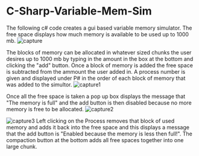 # C-Sharp-Variable-Mem-Sim

The following c# code creates a gui based variable memory simulator. The free space displays how much memory is available to be used up to 1000 mb. 
![capture](https://user-images.githubusercontent.com/35905246/44883775-4c453800-ac86-11e8-9357-42b354f3d290.PNG)

The blocks of memory can be allocated in whatever sized chunks the user desires up to 1000 mb by typing in the amount in the box at the bottom and clicking the "add" button. Once a block of memory is added the free space is subtracted from the ammount the user added in. A process number is given and displayed under P# in the order of each block of memory that was added to the simultor.
![capture1](https://user-images.githubusercontent.com/35905246/44883829-94fcf100-ac86-11e8-98e9-e6f0229924f5.PNG)

Once all the free space is taken a pop up box displays the message that "The memory is full" and the add button is then disabled because no more memory is free to be allocated.
![capture2](https://user-images.githubusercontent.com/35905246/44883832-962e1e00-ac86-11e8-8650-029407484ee9.PNG)

![capture3](https://user-images.githubusercontent.com/35905246/44883833-97f7e180-ac86-11e8-8fab-3739f436f5e2.PNG)
Left clicking on the Process removes that block of used memory and adds it back into the free space and this displays a message that the add button is "Enabled because the memory is less then full!". The compaction button at the bottom adds all free spaces together into one large chunk.






